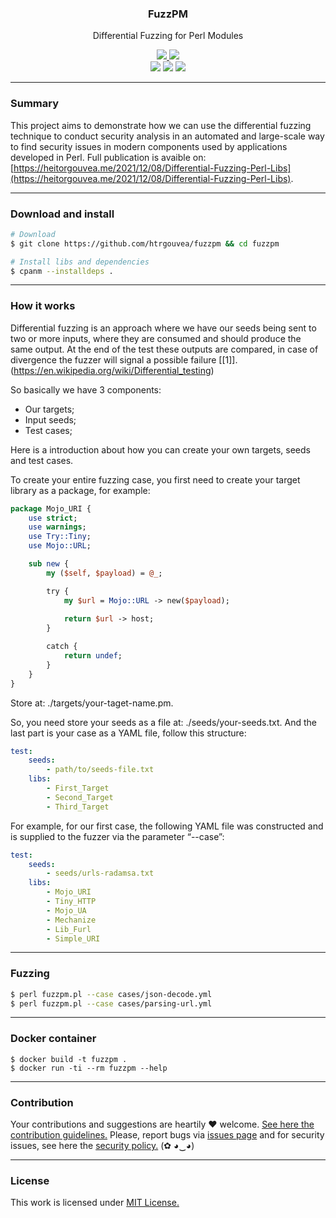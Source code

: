 <p align="center">
  <h3 align="center"><b>FuzzPM</b></h3>
  <p align="center">Differential Fuzzing for Perl Modules</p>
  <p align="center">
    <a href="https://github.com/htrgouvea/fuzzpm/blob/master/LICENSE.md">
      <img src="https://img.shields.io/badge/license-MIT-blue.svg">
    </a>
    <a href="https://github.com/htrgouvea/fuzzpm/releases">
      <img src="https://img.shields.io/badge/version-0.0.4-blue.svg">
    </a>
    <br/>
    <img src="https://github.com/htrgouvea/fuzzpm/actions/workflows/linter.yml/badge.svg">
    <img src="https://github.com/htrgouvea/fuzzpm/actions/workflows/sast.yml/badge.svg">
    <img src="https://github.com/htrgouvea/fuzzpm/actions/workflows/security-gate.yml/badge.svg">
  </p>
</p>

---

### Summary

This project aims to demonstrate how we can use the differential fuzzing technique to conduct security analysis in an automated and large-scale way to find security issues in modern components used by applications developed in Perl. Full publication is avaible on: [https://heitorgouvea.me/2021/12/08/Differential-Fuzzing-Perl-Libs](https://heitorgouvea.me/2021/12/08/Differential-Fuzzing-Perl-Libs).

---

### Download and install

```bash
# Download
$ git clone https://github.com/htrgouvea/fuzzpm && cd fuzzpm

# Install libs and dependencies
$ cpanm --installdeps .
```

---

### How it works

Differential fuzzing is an approach where we have our seeds being sent to two or more inputs, where they are consumed and should produce the same output. At the end of the test these outputs are compared, in case of divergence the fuzzer will signal a possible failure [[1]].(https://en.wikipedia.org/wiki/Differential_testing)

So basically we have 3 components:

- Our targets;
- Input seeds;
- Test cases;

Here is a introduction about how you can create your own targets, seeds and test cases.

To create your entire fuzzing case, you first need to create your target library as a package, for example:

```perl
package Mojo_URI {
    use strict;
    use warnings;
    use Try::Tiny;
    use Mojo::URL;

    sub new {
        my ($self, $payload) = @_;

        try {
            my $url = Mojo::URL -> new($payload);
            
            return $url -> host;
        }

        catch {
            return undef;
        }
    }
}
```

Store at: ./targets/your-taget-name.pm.

So, you need store your seeds as a file at: ./seeds/your-seeds.txt. And the last part is your case as a YAML file, follow this structure:

```yaml
test:
    seeds:
        - path/to/seeds-file.txt
    libs:
        - First_Target
        - Second_Target
        - Third_Target
```

For example, for our first case, the following YAML file was constructed and is supplied to the fuzzer via the parameter “--case”:

```yaml
test:
    seeds:
        - seeds/urls-radamsa.txt
    libs:
        - Mojo_URI
        - Tiny_HTTP
        - Mojo_UA
        - Mechanize
        - Lib_Furl
        - Simple_URI
```

---

### Fuzzing

```bash
$ perl fuzzpm.pl --case cases/json-decode.yml
$ perl fuzzpm.pl --case cases/parsing-url.yml
```

---

### Docker container

```
$ docker build -t fuzzpm .
$ docker run -ti --rm fuzzpm --help
```

---

### Contribution

Your contributions and suggestions are heartily ♥ welcome. [See here the contribution guidelines.](/.github/CONTRIBUTING.md) Please, report bugs via [issues page](https://github.com/htrgouvea/fuzzpm/issues) and for security issues, see here the [security policy.](/SECURITY.md) (✿ ◕‿◕)

---

### License

This work is licensed under [MIT License.](/LICENSE.md)